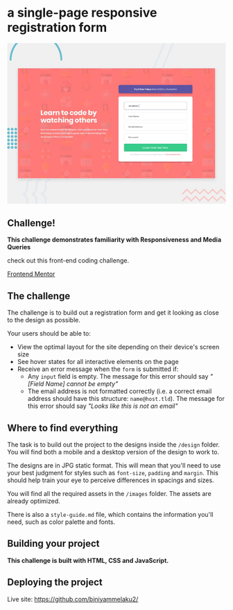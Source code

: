 # a single-page responsive registration form

![Design preview](./design/desktop-preview.jpg)

## Challenge! 

**This challenge demonstrates familiarity with Responsiveness and Media Queries**

check out this front-end coding challenge.

[Frontend Mentor](https://www.frontendmentor.io/challenges/intro-component-with-signup-form-5cf91bd49edda32581d28fd1) 


## The challenge

The challenge is to build out a registration form and get it looking as close to the design as possible.


Your users should be able to:

- View the optimal layout for the site depending on their device's screen size
- See hover states for all interactive elements on the page
- Receive an error message when the `form` is submitted if:
  - Any `input` field is empty. The message for this error should say *"[Field Name] cannot be empty"*
  - The email address is not formatted correctly (i.e. a correct email address should have this structure: `name@host.tld`). The message for this error should say *"Looks like this is not an email"*


## Where to find everything

The task is to build out the project to the designs inside the `/design` folder. You will find both a mobile and a desktop version of the design to work to. 

The designs are in JPG static format. This will mean that you'll need to use your best judgment for styles such as `font-size`, `padding` and `margin`. This should help train your eye to perceive differences in spacings and sizes.

You will find all the required assets in the `/images` folder. The assets are already optimized.

There is also a `style-guide.md` file, which contains the information you'll need, such as color palette and fonts.

## Building your project

**This challenge is built with HTML, CSS and JavaScript.**


## Deploying the project

Live site: https://github.com/biniyammelaku2/
